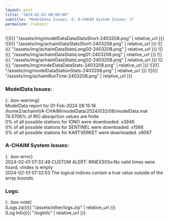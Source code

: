 ```yaml
---
layout: post
title: "2024-02-01 08:00:00"
subtitle: "ModelData Issues: 4; A-CHAIM System Issues: 2"
permalink: /latest/
---
```


![]({{ "/assets/img/modelDataDataStatsShort-2403208.png" | relative_url }})
![]({{ "/assets/img/achaimDataStatsShort-2403208.png" | relative_url }})
![]({{ "/assets/img/achaimDataStatsLong00-2403208.png" | relative_url }})
![]({{ "/assets/img/achaimDataStatsLong01-2403208.png" | relative_url }})
![]({{ "/assets/img/achaimDataStatsLong02-2403208.png" | relative_url }})
![]({{ "/assets/img/modelDataDataStats-2403208.png" | relative_url }})
![]({{ "/assets/img/modelDataStationStats-2403208.png" | relative_url }})
![]({{ "/assets/img/achaimRunTime-2403208.png" | relative_url }})


### ModelData Issues:  
  
{: .box-warning}  
 ModelData report for 01-Feb-2024 08:15:16   
 /home2/achaim1/A-CHAIM/modelData/2024/032/08/modelData.mat   
 74.5706% of RIO absoprtion values are finite   
 0% of all possible stations for IONO were downloaded. x3846   
 0% of all possible stations for SENTINEL were downloaded. x1566   
 0% of all possible stations for KARTVERKET were downloaded. x8067   
  
### A-CHAIM System Issues:  
  
{: .box-error}  
2024-02-01 07:32:49 CUSTOM ALERT: RINEX303o:No valid times were found, vIndex is empty  
2024-02-01 07:32:53 The logical indices contain a true value outside of the array bounds.  

### Logs:  
  
{: .box-note}  
[Logs.zip]({{ "/assets/other/logs.zip" | relative_url }})  
[Log Info]({{ "/logInfo" | relative_url }})  
